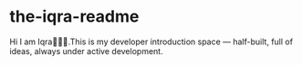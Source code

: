 # the-iqra-readme
Hi I am Iqra👩🏻‍💻.This is my developer introduction space — half-built, full of ideas, always under active development. 
